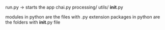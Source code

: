 run.py -> starts the app
chai.py
processing/
utils/ 
    __init__.py



modules in python are the files with .py extension
packages in python are the folders with __init__.py file 
